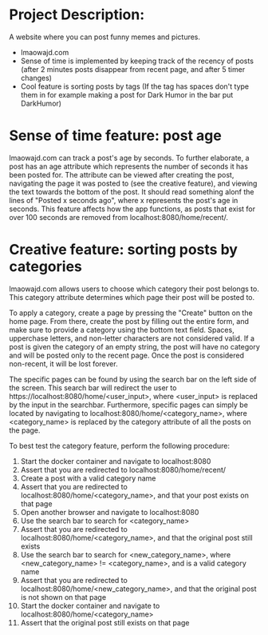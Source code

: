 # Project Description:
A website where you can post funny memes and pictures.
- lmaowajd.com
- Sense of time is implemented by keeping track of the recency of posts (after 2 minutes posts disappear from recent page, and after 5 timer changes)
- Cool feature is sorting posts by tags (If the tag has spaces don't type them in for example making a post for Dark Humor in the bar put DarkHumor)

# Sense of time feature: post age
lmaowajd.com can track a post's age by seconds. To further elaborate, a post has an age attribute which represents the number of seconds it has been posted for. The attribute can be viewed after creating the post, navigating the page it was posted to (see the creative feature), and viewing the text towards the bottom of the post. It should read something alonf the lines of "Posted x seconds ago", where x represents the post's age in seconds. This feature affects how the app functions, as posts that exist for over 100 seconds are removed from localhost:8080/home/recent/.

# Creative feature: sorting posts by categories
lmaowajd.com allows users to choose which category their post belongs to. This category attribute determines which page their post will be posted to. 

To apply a category, create a page by pressing the "Create" button on the home page. From there, create the post by filling out the entire form, and make sure to provide a category using the bottom text field. Spaces, upperchase letters, and non-letter characters are not considered valid. If a post is given the category of an empty string, the post will have no category and will be posted only to the recent page. Once the post is considered non-recent, it will be lost forever. 

The specific pages can be found by using the search bar on the left side of the screen. This search bar will redirect the user to https://localhost:8080/home/<user_input>, where <user_input> is replaced by the input in the searchbar. Furthermore, specific pages can simply be located by navigating to localhost:8080/home/<category_name>, where <category_name> is replaced by the category attribute of all the posts on the page.

To best test the category feature, perform the following procedure:

1) Start the docker container and navigate to localhost:8080
2) Assert that you are redirected to localhost:8080/home/recent/
3) Create a post with a valid category name
4) Assert that you are redirected to localhost:8080/home/<category_name>, and that your post exists on that page
5) Open another browser and navigate to localhost:8080
6) Use the search bar to search for <category_name>
7) Assert that you are redirected to localhost:8080/home/<category_name>, and that the original post still exists
8) Use the search bar to search for <new_category_name>, where <new_category_name> != <category_name>, and is a valid category name
9) Assert that you are redirected to localhost:8080/home/<new_category_name>, and that the original post is not shown on that page
10) Start the docker container and navigate to localhost:8080/home/<category_name>
11) Assert that the original post still exists on that page
